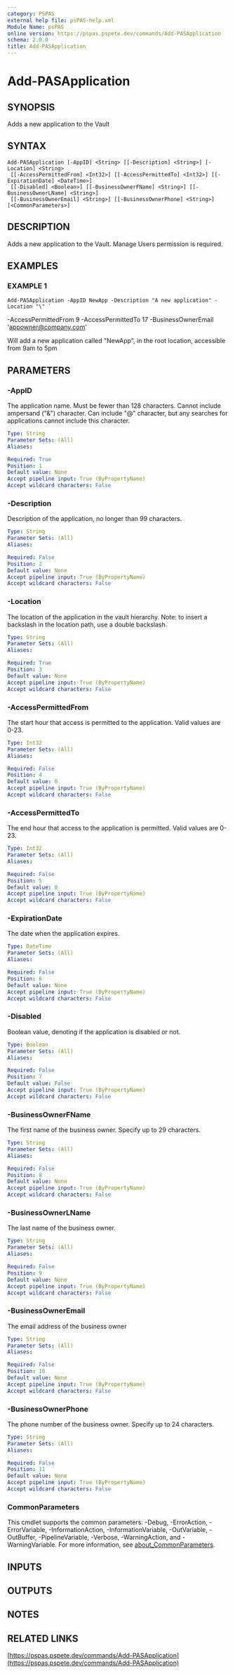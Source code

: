 ```yaml
---
category: PSPAS
external help file: psPAS-help.xml
Module Name: psPAS
online version: https://pspas.pspete.dev/commands/Add-PASApplication
schema: 2.0.0
title: Add-PASApplication
---
```


# Add-PASApplication

## SYNOPSIS
Adds a new application to the Vault

## SYNTAX

```
Add-PASApplication [-AppID] <String> [[-Description] <String>] [-Location] <String>
 [[-AccessPermittedFrom] <Int32>] [[-AccessPermittedTo] <Int32>] [[-ExpirationDate] <DateTime>]
 [[-Disabled] <Boolean>] [[-BusinessOwnerFName] <String>] [[-BusinessOwnerLName] <String>]
 [[-BusinessOwnerEmail] <String>] [[-BusinessOwnerPhone] <String>] [<CommonParameters>]
```

## DESCRIPTION
Adds a new application to the Vault.
Manage Users permission is required.

## EXAMPLES

### EXAMPLE 1
```
Add-PASApplication -AppID NewApp -Description "A new application" -Location "\" `
```

-AccessPermittedFrom 9 -AccessPermittedTo 17 -BusinessOwnerEmail 'appowner@company.com'

Will add a new application called "NewApp", in the root location, accessible from 9am to 5pm

## PARAMETERS

### -AppID
The application name.
Must be fewer than 128 characters.
Cannot include ampersand ("&") character.
Can include "@" character, but any searches for applications cannot include
this character.

```yaml
Type: String
Parameter Sets: (All)
Aliases:

Required: True
Position: 1
Default value: None
Accept pipeline input: True (ByPropertyName)
Accept wildcard characters: False
```

### -Description
Description of the application, no longer than 99 characters.

```yaml
Type: String
Parameter Sets: (All)
Aliases:

Required: False
Position: 2
Default value: None
Accept pipeline input: True (ByPropertyName)
Accept wildcard characters: False
```

### -Location
The location of the application in the vault hierarchy.
Note: to insert a backslash in the location path, use a double backslash.

```yaml
Type: String
Parameter Sets: (All)
Aliases:

Required: True
Position: 3
Default value: None
Accept pipeline input: True (ByPropertyName)
Accept wildcard characters: False
```

### -AccessPermittedFrom
The start hour that access is permitted to the application.
Valid values are 0-23.

```yaml
Type: Int32
Parameter Sets: (All)
Aliases:

Required: False
Position: 4
Default value: 0
Accept pipeline input: True (ByPropertyName)
Accept wildcard characters: False
```

### -AccessPermittedTo
The end hour that access to the application is permitted.
Valid values are 0-23.

```yaml
Type: Int32
Parameter Sets: (All)
Aliases:

Required: False
Position: 5
Default value: 0
Accept pipeline input: True (ByPropertyName)
Accept wildcard characters: False
```

### -ExpirationDate
The date when the application expires.

```yaml
Type: DateTime
Parameter Sets: (All)
Aliases:

Required: False
Position: 6
Default value: None
Accept pipeline input: True (ByPropertyName)
Accept wildcard characters: False
```

### -Disabled
Boolean value, denoting if the application is disabled or not.

```yaml
Type: Boolean
Parameter Sets: (All)
Aliases:

Required: False
Position: 7
Default value: False
Accept pipeline input: True (ByPropertyName)
Accept wildcard characters: False
```

### -BusinessOwnerFName
The first name of the business owner.
Specify up to 29 characters.

```yaml
Type: String
Parameter Sets: (All)
Aliases:

Required: False
Position: 8
Default value: None
Accept pipeline input: True (ByPropertyName)
Accept wildcard characters: False
```

### -BusinessOwnerLName
The last name of the business owner.

```yaml
Type: String
Parameter Sets: (All)
Aliases:

Required: False
Position: 9
Default value: None
Accept pipeline input: True (ByPropertyName)
Accept wildcard characters: False
```

### -BusinessOwnerEmail
The email address of the business owner

```yaml
Type: String
Parameter Sets: (All)
Aliases:

Required: False
Position: 10
Default value: None
Accept pipeline input: True (ByPropertyName)
Accept wildcard characters: False
```

### -BusinessOwnerPhone
The phone number of the business owner.
Specify up to 24 characters.

```yaml
Type: String
Parameter Sets: (All)
Aliases:

Required: False
Position: 11
Default value: None
Accept pipeline input: True (ByPropertyName)
Accept wildcard characters: False
```

### CommonParameters
This cmdlet supports the common parameters: -Debug, -ErrorAction, -ErrorVariable, -InformationAction, -InformationVariable, -OutVariable, -OutBuffer, -PipelineVariable, -Verbose, -WarningAction, and -WarningVariable. For more information, see [about_CommonParameters](http://go.microsoft.com/fwlink/?LinkID=113216).

## INPUTS

## OUTPUTS

## NOTES

## RELATED LINKS

[https://pspas.pspete.dev/commands/Add-PASApplication](https://pspas.pspete.dev/commands/Add-PASApplication)

